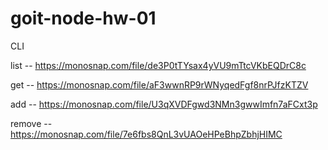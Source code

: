 # goit-node-hw-01

CLI

list -- https://monosnap.com/file/de3P0tTYsax4yVU9mTtcVKbEQDrC8c

get -- https://monosnap.com/file/aF3wwnRP9rWNyqedFgf8nrPJfzKTZV

add -- https://monosnap.com/file/U3qXVDFgwd3NMn3gwwImfn7aFCxt3p

remove -- https://monosnap.com/file/7e6fbs8QnL3vUAOeHPeBhpZbhjHIMC
